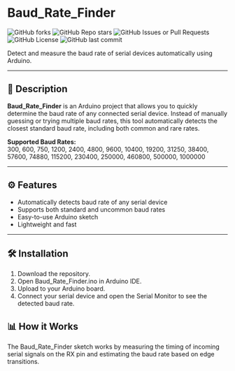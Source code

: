 # Baud_Rate_Finder

![GitHub forks](https://img.shields.io/github/forks/muki01/Baud_Rate_Finder?style=flat)
![GitHub Repo stars](https://img.shields.io/github/stars/muki01/Baud_Rate_Finder?style=flat)
![GitHub Issues or Pull Requests](https://img.shields.io/github/issues/muki01/Baud_Rate_Finder?style=flat)
![GitHub License](https://img.shields.io/github/license/muki01/Baud_Rate_Finder?style=flat)
![GitHub last commit](https://img.shields.io/github/last-commit/muki01/Baud_Rate_Finder)

Detect and measure the baud rate of serial devices automatically using Arduino.

---

## 📌 Description

**Baud_Rate_Finder** is an Arduino project that allows you to quickly determine the baud rate of any connected serial device. Instead of manually guessing or trying multiple baud rates, this tool automatically detects the closest standard baud rate, including both common and rare rates.

**Supported Baud Rates:**  
300, 600, 750, 1200, 2400, 4800, 9600, 10400, 19200, 31250, 38400, 57600, 74880, 115200, 230400, 250000, 460800, 500000, 1000000  

---

## ⚙️ Features

- Automatically detects baud rate of any serial device  
- Supports both standard and uncommon baud rates  
- Easy-to-use Arduino sketch  
- Lightweight and fast  

---

## 🛠️ Installation

1. Download the repository.
2. Open Baud_Rate_Finder.ino in Arduino IDE.
3. Upload to your Arduino board.
4. Connect your serial device and open the Serial Monitor to see the detected baud rate.

## 📊 How it Works
The Baud_Rate_Finder sketch works by measuring the timing of incoming serial signals on the RX pin and estimating the baud rate based on edge transitions.
